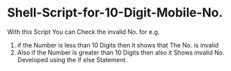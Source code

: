 # Shell-Script-for-10-Digit-Mobile-No.
With this Script You can Check the invalid No. for e.g. 
1. if the Number is less than 10 Digits then it shows that The No. is invalid
2. Also if the Number is greater than 10 Digits then also it Shows invalid No.
Developed using the if else Statement.
